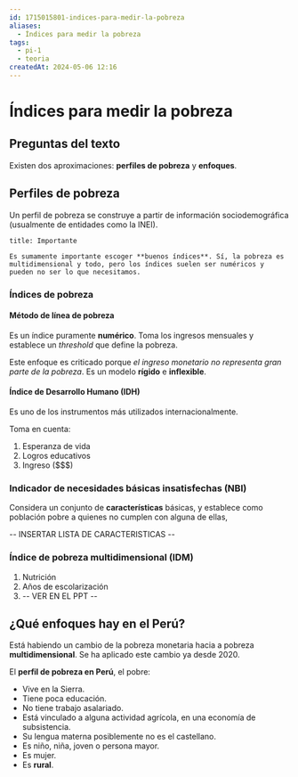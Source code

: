 ```yaml
---
id: 1715015801-indices-para-medir-la-pobreza
aliases:
  - Índices para medir la pobreza
tags:
  - pi-1
  - teoria
createdAt: 2024-05-06 12:16
---
```


# Índices para medir la pobreza

## Preguntas del texto

Existen dos aproximaciones: **perfiles de pobreza** y **enfoques**.

## Perfiles de pobreza

Un perfil de pobreza se construye a partir de información sociodemográfica (usualmente de entidades como la INEI).

```ad-important
title: Importante

Es sumamente importante escoger **buenos índices**. Sí, la pobreza es multidimensional y todo, pero los índices suelen ser numéricos y pueden no ser lo que necesitamos.

```

### Índices de pobreza

#### Método de línea de pobreza

Es un índice puramente **numérico**. Toma los ingresos mensuales y establece un *threshold* que define la pobreza.

Este enfoque es criticado porque *el ingreso monetario no representa gran parte de la pobreza*. Es un modelo **rígido** e **inflexible**.

#### Índice de Desarrollo Humano (IDH)

Es uno de los instrumentos más utilizados internacionalmente.

Toma en cuenta:

1. Esperanza de vida
2. Logros educativos
3. Ingreso ($$$)

### Indicador de necesidades básicas insatisfechas (NBI)

Considera un conjunto de **características** básicas, y establece como población pobre a quienes no cumplen con alguna de ellas,

-- INSERTAR LISTA DE CARACTERISTICAS --

### Índice de pobreza multidimensional (IDM)

1. Nutrición
2. Años de escolarización
3. -- VER EN EL PPT --

## ¿Qué enfoques hay en el Perú?

Está habiendo un cambio de la pobreza monetaria hacia a pobreza **multidimensional**. Se ha aplicado este cambio ya desde 2020.

El **perfil de pobreza en Perú**, el pobre:

- Vive en la Sierra.
- Tiene poca educación.
- No tiene trabajo asalariado.
- Está vinculado a alguna actividad agrícola, en una economía de subsistencia.
- Su lengua materna posiblemente no es el castellano.
- Es niño, niña, joven o persona mayor.
- Es mujer.
- Es **rural**.
